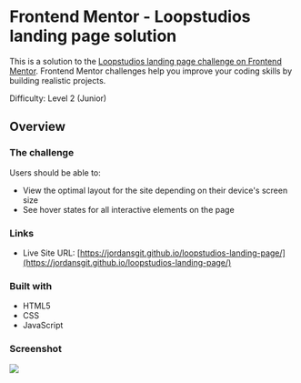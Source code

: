 # Frontend Mentor - Loopstudios landing page solution

This is a solution to the [Loopstudios landing page challenge on Frontend Mentor](https://www.frontendmentor.io/challenges/loopstudios-landing-page-N88J5Onjw). Frontend Mentor challenges help you improve your coding skills by building realistic projects. 

Difficulty: Level 2 (Junior)

## Overview

### The challenge

Users should be able to:

- View the optimal layout for the site depending on their device's screen size
- See hover states for all interactive elements on the page

### Links

- Live Site URL: [https://jordansgit.github.io/loopstudios-landing-page/](https://jordansgit.github.io/loopstudios-landing-page/)

### Built with

- HTML5 
- CSS 
- JavaScript

### Screenshot

![](./screenshot.jpg)